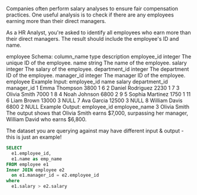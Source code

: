 Companies often perform salary analyses to ensure fair compensation practices. One useful analysis is to check if there are any employees earning more than their direct managers.

As a HR Analyst, you're asked to identify all employees who earn more than their direct managers. The result should include the employee's ID and name.

employee Schema:
column_name	type	description
employee_id	integer	The unique ID of the employee.
name	string	The name of the employee.
salary	integer	The salary of the employee.
department_id	integer	The department ID of the employee.
manager_id	integer	The manager ID of the employee.
employee Example Input:
employee_id	name	salary	department_id	manager_id
1	Emma Thompson	3800	1	6
2	Daniel Rodriguez	2230	1	7
3	Olivia Smith	7000	1	8
4	Noah Johnson	6800	2	9
5	Sophia Martinez	1750	1	11
6	Liam Brown	13000	3	NULL
7	Ava Garcia	12500	3	NULL
8	William Davis	6800	2	NULL
Example Output:
employee_id	employee_name
3	Olivia Smith
The output shows that Olivia Smith earns $7,000, surpassing her manager, William David who earns $6,800.

The dataset you are querying against may have different input & output - this is just an example!


```sql
SELECT
  e1.employee_id,
  e1.name as emp_name
FROM employee e1
Inner JOIN employee e2
  on e1.manager_id = e2.employee_id
where 
  e1.salary > e2.salary
```